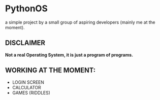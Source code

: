 # PythonOS
a simple project by a small group of aspiring developers (mainly me at the moment).

## DISCLAIMER 
**Not a real Operating System, it is just a program of programs.**

## WORKING AT THE MOMENT:
- LOGIN SCREEN
- CALCULATOR
- GAMES (RIDDLES)
